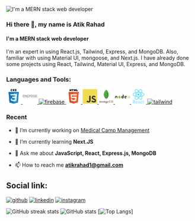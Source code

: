 ![I'm a MERN stack web developer](https://i.ibb.co/2ZpLMjj/Black-Geometric-Marketing-Expert-Linked-In-Banner-2.png)
### Hi there 👋, my name is Atik Rahad
#### I'm a MERN stack web developer

I'm an expert in using React.js, Tailwind, Express, and MongoDB. Also, familiar with using Material UI, mongoose, and Next.js. I have already done some projects using React, Tailwind, Material UI, Express, and MongoDB.


<h3 align="left">Languages and Tools:</h3>
<p align="left"> <a href="https://www.w3schools.com/css/" target="_blank" rel="noreferrer"> <img src="https://raw.githubusercontent.com/devicons/devicon/master/icons/css3/css3-original-wordmark.svg" alt="css3" width="40" height="40"/> </a> <a href="https://expressjs.com" target="_blank" rel="noreferrer"> <img src="https://raw.githubusercontent.com/devicons/devicon/master/icons/express/express-original-wordmark.svg" alt="express" width="40" height="40"/> </a> <a href="https://firebase.google.com/" target="_blank" rel="noreferrer"> <img src="https://www.vectorlogo.zone/logos/firebase/firebase-icon.svg" alt="firebase" width="40" height="40"/> </a> <a href="https://www.w3.org/html/" target="_blank" rel="noreferrer"> <img src="https://raw.githubusercontent.com/devicons/devicon/master/icons/html5/html5-original-wordmark.svg" alt="html5" width="40" height="40"/> </a> <a href="https://developer.mozilla.org/en-US/docs/Web/JavaScript" target="_blank" rel="noreferrer"> <img src="https://raw.githubusercontent.com/devicons/devicon/master/icons/javascript/javascript-original.svg" alt="javascript" width="40" height="40"/> </a> <a href="https://www.mongodb.com/" target="_blank" rel="noreferrer"> <img src="https://raw.githubusercontent.com/devicons/devicon/master/icons/mongodb/mongodb-original-wordmark.svg" alt="mongodb" width="40" height="40"/> </a> <a href="https://nodejs.org" target="_blank" rel="noreferrer"> <img src="https://raw.githubusercontent.com/devicons/devicon/master/icons/nodejs/nodejs-original-wordmark.svg" alt="nodejs" width="40" height="40"/> </a> <a href="https://reactjs.org/" target="_blank" rel="noreferrer"> <img src="https://raw.githubusercontent.com/devicons/devicon/master/icons/react/react-original-wordmark.svg" alt="react" width="40" height="40"/> </a> <a href="https://tailwindcss.com/" target="_blank" rel="noreferrer"> <img src="https://www.vectorlogo.zone/logos/tailwindcss/tailwindcss-icon.svg" alt="tailwind" width="40" height="40"/> </a> </p>

### Recent

- 🔭 I’m currently working on [Medical Camp Management](https://github.com/atikrahad/medical-camp-management-clientside)   

- 🌱 I’m currently learning **Next.JS**

- 💬 Ask me about **JavaScript, React, Express.js, MongoDB**

- 📫 How to reach me **atikrahad1@gmail.com**    

## Social link:
[<img src='https://cdn.jsdelivr.net/npm/simple-icons@3.0.1/icons/github.svg' alt='github' height='40'>](https://github.com/atikrahad)  [<img src='https://cdn.jsdelivr.net/npm/simple-icons@3.0.1/icons/linkedin.svg' alt='linkedin' height='40'>](https://www.linkedin.com/in/atik-rahad/)  [<img src='https://cdn.jsdelivr.net/npm/simple-icons@3.0.1/icons/instagram.svg' alt='instagram' height='40'>](https://www.instagram.com/atik_rahad1/)  


   ![GitHub streak stats](https://streak-stats.demolab.com/?user=atikrahad)  ![GitHub stats](https://github-readme-stats.vercel.app/api?username=atikrahad&show_icons=true)   [![Top Langs](https://github-readme-stats.vercel.app/api/top-langs/?username=atikrahad)]



